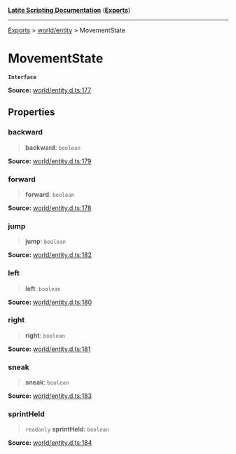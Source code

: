 [**Latite Scripting Documentation**](../../README.md) ([**Exports**](../../exports.md))

---

[Exports](../../exports.md) > [world/entity](../index.md) > MovementState

# MovementState

**`Interface`**

**Source:** [world/entity.d.ts:177](https://github.com/LatiteScripting/latitescripting.github.io/blob/41aefce/definitions/world/entity.d.ts#L177)

## Properties

### backward

> **backward**: `boolean`

**Source:** [world/entity.d.ts:179](https://github.com/LatiteScripting/latitescripting.github.io/blob/41aefce/definitions/world/entity.d.ts#L179)

### forward

> **forward**: `boolean`

**Source:** [world/entity.d.ts:178](https://github.com/LatiteScripting/latitescripting.github.io/blob/41aefce/definitions/world/entity.d.ts#L178)

### jump

> **jump**: `boolean`

**Source:** [world/entity.d.ts:182](https://github.com/LatiteScripting/latitescripting.github.io/blob/41aefce/definitions/world/entity.d.ts#L182)

### left

> **left**: `boolean`

**Source:** [world/entity.d.ts:180](https://github.com/LatiteScripting/latitescripting.github.io/blob/41aefce/definitions/world/entity.d.ts#L180)

### right

> **right**: `boolean`

**Source:** [world/entity.d.ts:181](https://github.com/LatiteScripting/latitescripting.github.io/blob/41aefce/definitions/world/entity.d.ts#L181)

### sneak

> **sneak**: `boolean`

**Source:** [world/entity.d.ts:183](https://github.com/LatiteScripting/latitescripting.github.io/blob/41aefce/definitions/world/entity.d.ts#L183)

### sprintHeld

> `readonly` **sprintHeld**: `boolean`

**Source:** [world/entity.d.ts:184](https://github.com/LatiteScripting/latitescripting.github.io/blob/41aefce/definitions/world/entity.d.ts#L184)
